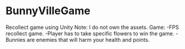 # BunnyVilleGame
Recollect game using Unity
Note: I do not own the assets. 
Game: 
-FPS recollect game. 
-Player has to take specific flowers to win the game.
-Bunnies are enemies that will harm your health and points. 
